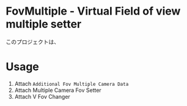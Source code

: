 # FovMultiple - Virtual Field of view multiple setter

このプロジェクトは、

# Usage

1. Attach `Additional Fov Multiple Camera Data`
2. Attach Multiple Camera Fov Setter
3. Attach V Fov Changer
